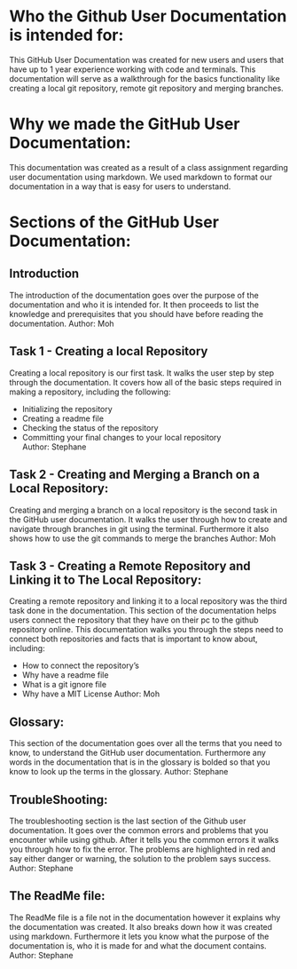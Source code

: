 # Who the Github User Documentation is intended for:


This GitHub User Documentation was created for new users and users that have up to 1 year experience working with code and terminals. This documentation will serve as a walkthrough for the basics functionality like creating a local git repository, remote git repository and merging branches. 


# Why we made the GitHub User Documentation:


This documentation was created as a result of a class assignment regarding user documentation using markdown. We used markdown to format our documentation in a way that is easy for users to understand.


# Sections of the GitHub User Documentation:


## Introduction
The introduction of the documentation goes over the purpose of the documentation and who it is intended for. It then proceeds to list the knowledge and prerequisites that you should have before reading the documentation.
Author: Moh


## Task 1 - Creating a local Repository


Creating a local repository is our first task. It walks the user step by step through the documentation. It covers how all of the basic steps required in making a repository, including the following:
* Initializing the repository 
* Creating a readme file
* Checking the status of the repository 
* Committing your final changes to your local repository  
Author: Stephane

## Task 2 - Creating and Merging a Branch on a Local Repository:


Creating and merging a branch on a local repository is the second task in the GitHub user documentation. It walks the user through how to create and navigate through branches in git using the terminal. Furthermore it also shows how to use the git commands to merge the branches
Author: Moh
## Task 3 - Creating a Remote Repository and Linking it to The Local Repository:

Creating a remote repository and linking it to a local repository was the third task done in the documentation. This section of the documentation helps users connect the repository that they have on their pc to the github repository online. This documentation walks you through the steps need to connect both repositories and facts that is important to know about, including:
* How to connect the repository’s
* Why have a readme file 
* What is a git ignore file 
* Why have a MIT License
Author: Moh


## Glossary:


This section of the documentation goes over all the terms that you need to know, to understand the GitHub user documentation. Furthermore any words in the documentation that is in the glossary is bolded so that you know to look up the terms in the glossary. 
Author: Stephane

## TroubleShooting:


The troubleshooting section is the last section of the Github user documentation. It goes over the common errors and problems that you encounter while using github. After it tells you the common errors it walks you through how to fix the error. The problems are highlighted in red and say either danger or warning, the solution to the problem says success.
Author: Stephane

## The ReadMe file:


The ReadMe file is a file not in the documentation however it explains why the documentation was created. It also breaks down how it was created using markdown. Furthermore it lets you know what the purpose of the documentation is, who it is made for and what the document contains. 
Author: Stephane

